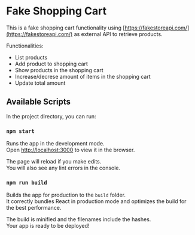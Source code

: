 # Fake Shopping Cart

This is a fake shopping cart functionality using [https://fakestoreapi.com/](https://fakestoreapi.com/) as external API to retrieve products.

Functionalities:
* List products
* Add product to shopping cart
* Show products in the shopping cart
* Increase/decrese amount of items in the shopping cart
* Update total amount
## Available Scripts

In the project directory, you can run:

### `npm start`

Runs the app in the development mode.\
Open [http://localhost:3000](http://localhost:3000) to view it in the browser.

The page will reload if you make edits.\
You will also see any lint errors in the console.

### `npm run build`

Builds the app for production to the `build` folder.\
It correctly bundles React in production mode and optimizes the build for the best performance.

The build is minified and the filenames include the hashes.\
Your app is ready to be deployed!
